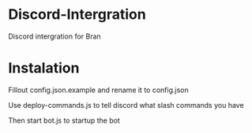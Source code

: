# Discord-Intergration
Discord intergration for Bran

# Instalation
Fillout config.json.example and rename it to config.json

Use deploy-commands.js to tell discord what slash commands you have

Then start bot.js to startup the bot
